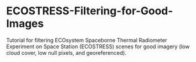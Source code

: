 # ECOSTRESS-Filtering-for-Good-Images
Tutorial for filtering ECOsystem Spaceborne Thermal Radiometer Experiment on Space Station (ECOSTRESS) scenes for good imagery (low cloud cover, low null pixels, and georeferenced).
